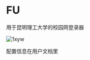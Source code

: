 # FU
用于昆明理工大学的校园网登录器

![1xyw](https://user-images.githubusercontent.com/97164526/235435268-f7a63ff5-6873-4d06-a582-c5cc2f4f3344.png)


配置信息在用户文档里
